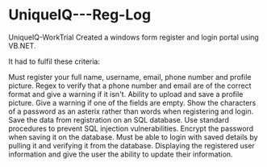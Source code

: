 # UniqueIQ---Reg-Log

UniqueIQ-WorkTrial
Created a windows form register and login portal using VB.NET.

It had to fulfil these criteria:

Must register your full name, username, email, phone number and profile picture.
Regex to verify that a phone number and email are of the correct format and give a warning if it isn't.
Ability to upload and save a profile picture.
Give a warning if one of the fields are empty.
Show the characters of a password as an asterix rather than words when registering and login.
Save the data from registration on an SQL database.
Use standard procedures to prevent SQL injection vulnerabilities.
Encrypt the password when saving it on the database.
Must be able to login with saved details by pulling it and verifying it from the database.
Displaying the registered user information and give the user the ability to update their information.
